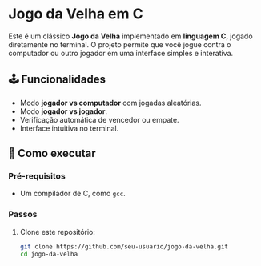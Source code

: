 # Jogo da Velha em C

Este é um clássico **Jogo da Velha** implementado em **linguagem C**, jogado diretamente no terminal. O projeto permite que você jogue contra o computador ou outro jogador em uma interface simples e interativa.

## 🕹️ Funcionalidades

- Modo **jogador vs computador** com jogadas aleatórias.
- Modo **jogador vs jogador**.
- Verificação automática de vencedor ou empate.
- Interface intuitiva no terminal.

## 🚀 Como executar

### Pré-requisitos

- Um compilador de C, como `gcc`.

### Passos

1. Clone este repositório:
   ```bash
   git clone https://github.com/seu-usuario/jogo-da-velha.git
   cd jogo-da-velha
